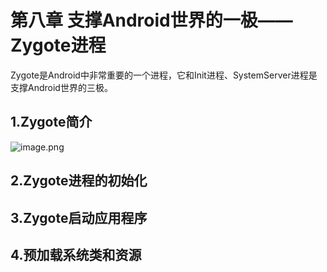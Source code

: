 # 第八章 支撑Android世界的一极——Zygote进程
Zygote是Android中非常重要的一个进程，它和Init进程、SystemServer进程是支撑Android世界的三极。

## 1.Zygote简介
![image.png](https://upload-images.jianshu.io/upload_images/5361549-984b10370a5e0f99.png?imageMogr2/auto-orient/strip%7CimageView2/2/w/1240)


## 2.Zygote进程的初始化





## 3.Zygote启动应用程序





## 4.预加载系统类和资源
